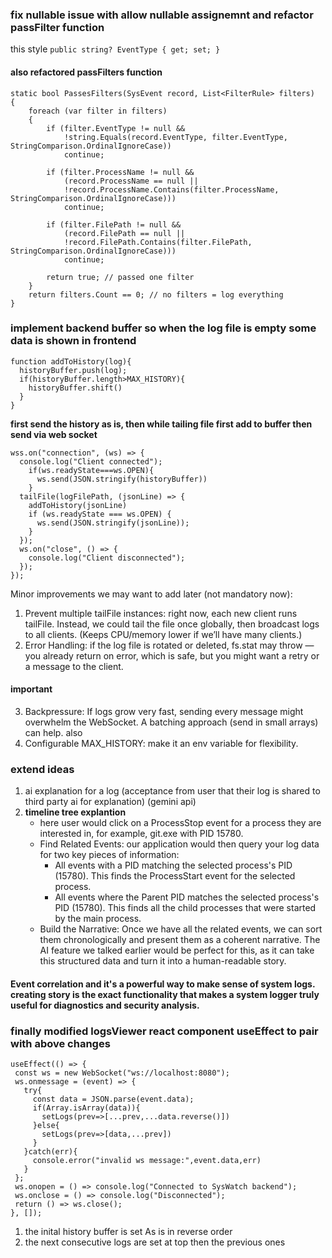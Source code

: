 ### fix nullable issue with allow nullable assignemnt and refactor passFilter function
this style `public string? EventType { get; set; }` 
#### also refactored passFilters function
```
static bool PassesFilters(SysEvent record, List<FilterRule> filters)
{
    foreach (var filter in filters)
    {
        if (filter.EventType != null &&
            !string.Equals(record.EventType, filter.EventType, StringComparison.OrdinalIgnoreCase))
            continue;

        if (filter.ProcessName != null &&
            (record.ProcessName == null ||
            !record.ProcessName.Contains(filter.ProcessName, StringComparison.OrdinalIgnoreCase)))
            continue;

        if (filter.FilePath != null &&
            (record.FilePath == null ||
            !record.FilePath.Contains(filter.FilePath, StringComparison.OrdinalIgnoreCase)))
            continue;

        return true; // passed one filter
    }
    return filters.Count == 0; // no filters = log everything
}
```
### implement backend buffer so when the log file is empty some data is shown in frontend
```
function addToHistory(log){
  historyBuffer.push(log);
  if(historyBuffer.length>MAX_HISTORY){
    historyBuffer.shift()
  }
}
```
**first send the history as is, then while tailing file first add to buffer then send via web socket**
```
wss.on("connection", (ws) => {
  console.log("Client connected");
    if(ws.readyState===ws.OPEN){
      ws.send(JSON.stringify(historyBuffer))
    }
  tailFile(logFilePath, (jsonLine) => {
    addToHistory(jsonLine)
    if (ws.readyState === ws.OPEN) {
      ws.send(JSON.stringify(jsonLine));
    }
  });
  ws.on("close", () => {
    console.log("Client disconnected");
  });
});
```
Minor improvements we may want to add later (not mandatory now):
1. Prevent multiple tailFile instances: right now, each new client runs tailFile. Instead, we could tail the file once globally, then broadcast logs to all clients. (Keeps CPU/memory lower if we’ll have many clients.)
2. Error Handling: if the log file is rotated or deleted, fs.stat may throw — you already return on error, which is safe, but you might want a retry or a message to the client.
#### **important**
3. Backpressure: If logs grow very fast, sending every message might overwhelm the WebSocket. A batching approach (send in small arrays) can help.
also
4. Configurable MAX_HISTORY: make it an env variable for flexibility.
### extend ideas
1. ai explanation for a log (acceptance from user that their log is shared to third party ai for explanation) (gemini api)
2. **timeline tree explantion**
   - here user would click on a ProcessStop event for a process they are interested in, for example, git.exe with PID 15780.
   - Find Related Events: our application would then query your log data for two key pieces of information:
     - All events with a PID matching the selected process's PID (15780). This finds the ProcessStart event for the selected process.
     - All events where the Parent PID matches the selected process's PID (15780). This finds all the child processes that were started by the main process.
   - Build the Narrative: Once we have all the related events, we can sort them chronologically and present them as a coherent narrative. The AI feature we talked earlier would be perfect for this, as it can take this structured data and turn it into a human-readable story.
#### **Event correlation** and it's a powerful way to make sense of system logs. creating story is the exact functionality that makes a system logger truly useful for diagnostics and security analysis.

### finally modified logsViewer react component useEffect to pair with above changes
```
useEffect(() => {
 const ws = new WebSocket("ws://localhost:8080");
 ws.onmessage = (event) => {
   try{
     const data = JSON.parse(event.data);
     if(Array.isArray(data)){
       setLogs(prev=>[...prev,...data.reverse()])
     }else{
       setLogs(prev=>[data,...prev])
     }
   }catch(err){  
     console.error("invalid ws message:",event.data,err)
   }
 };
 ws.onopen = () => console.log("Connected to SysWatch backend");
 ws.onclose = () => console.log("Disconnected");
 return () => ws.close();
}, []);
```
1. the inital history buffer is set As is in reverse order
2. the next consecutive logs are set at top then the previous ones